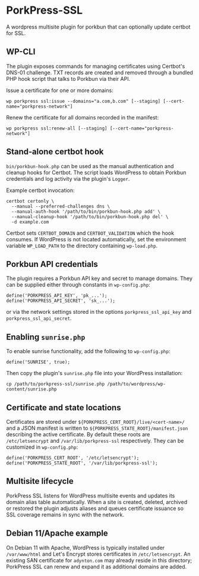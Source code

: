 # PorkPress-SSL
A wordpress multisite plugin for porkbun that can optionally update certbot for SSL.

## WP-CLI

The plugin exposes commands for managing certificates using Certbot's DNS-01
challenge. TXT records are created and removed through a bundled PHP hook
script that talks to Porkbun via their API.

Issue a certificate for one or more domains:

```
wp porkpress ssl:issue --domains="a.com,b.com" [--staging] [--cert-name="porkpress-network"]
```

Renew the certificate for all domains recorded in the manifest:

```
wp porkpress ssl:renew-all [--staging] [--cert-name="porkpress-network"]
```
## Stand‑alone certbot hook

`bin/porkbun-hook.php` can be used as the manual authentication and cleanup
hooks for Certbot. The script loads WordPress to obtain Porkbun credentials and
log activity via the plugin's `Logger`.

Example certbot invocation:

```
certbot certonly \
  --manual --preferred-challenges dns \
  --manual-auth-hook '/path/to/bin/porkbun-hook.php add' \
  --manual-cleanup-hook '/path/to/bin/porkbun-hook.php del' \
  -d example.com
```

Certbot sets `CERTBOT_DOMAIN` and `CERTBOT_VALIDATION` which the hook consumes.
If WordPress is not located automatically, set the environment variable
`WP_LOAD_PATH` to the directory containing `wp-load.php`.

## Porkbun API credentials

The plugin requires a Porkbun API key and secret to manage domains. They can be
supplied either through constants in `wp-config.php`:

```
define('PORKPRESS_API_KEY', 'pk_...');
define('PORKPRESS_API_SECRET', 'sk_...');
```

or via the network settings stored in the options `porkpress_ssl_api_key` and
`porkpress_ssl_api_secret`.

## Enabling `sunrise.php`

To enable sunrise functionality, add the following to `wp-config.php`:

```
define('SUNRISE', true);
```

Then copy the plugin's `sunrise.php` file into your WordPress installation:

```
cp /path/to/porkpress-ssl/sunrise.php /path/to/wordpress/wp-content/sunrise.php
```

## Certificate and state locations

Certificates are stored under `${PORKPRESS_CERT_ROOT}/live/<cert-name>/` and a
JSON manifest is written to `${PORKPRESS_STATE_ROOT}/manifest.json` describing
the active certificate. By default these roots are `/etc/letsencrypt` and
`/var/lib/porkpress-ssl` respectively. They can be customized in `wp-config.php`:

```
define('PORKPRESS_CERT_ROOT', '/etc/letsencrypt');
define('PORKPRESS_STATE_ROOT', '/var/lib/porkpress-ssl');
```

## Multisite lifecycle

PorkPress SSL listens for WordPress multisite events and updates its domain
alias table automatically. When a site is created, deleted, archived or
restored the plugin adjusts aliases and queues certificate issuance so SSL
coverage remains in sync with the network.

## Debian 11/Apache example

On Debian 11 with Apache, WordPress is typically installed under `/var/www/html`
and Let's Encrypt stores certificates in `/etc/letsencrypt`. An existing SAN
certificate for `adynton.com` may already reside in this directory; PorkPress
SSL can renew and expand it as additional domains are added.
